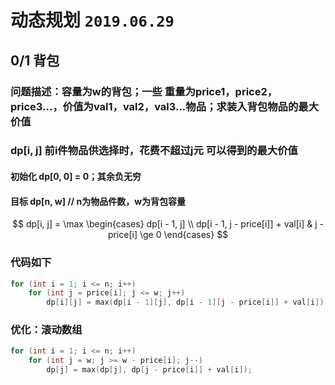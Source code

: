 # 动态规划 `2019.06.29`

## 0/1 背包

### 问题描述：容量为w的背包；一些 重量为price1，price2，price3...，价值为val1，val2，val3...物品；求装入背包物品的最大价值

### dp[i, j] 前i件物品供选择时，花费不超过j元 可以得到的最大价值

#### 初始化 dp[0, 0] = 0；其余负无穷

#### 目标 dp[n, w] // n为物品件数，w为背包容量

$$
dp[i, j] = \max
\begin{cases}
dp[i - 1, j] \\
dp[i - 1, j - price[i]] + val[i] & j - price[i] \ge 0
\end{cases}
$$

### 代码如下

```c++
for (int i = 1; i <= n; i++)
    for (int j = price[i]; j <= w; j++)
        dp[i][j] = max(dp[i - 1][j], dp[i - 1][j - price[i]] + val[i]);
```

### 优化：滚动数组

```c++
for (int i = 1; i <= n; i++)
    for (int j = w; j >= w - price[i]; j--)
        dp[j] = max(dp[j], dp[j - price[i]] + val[i]);
```
